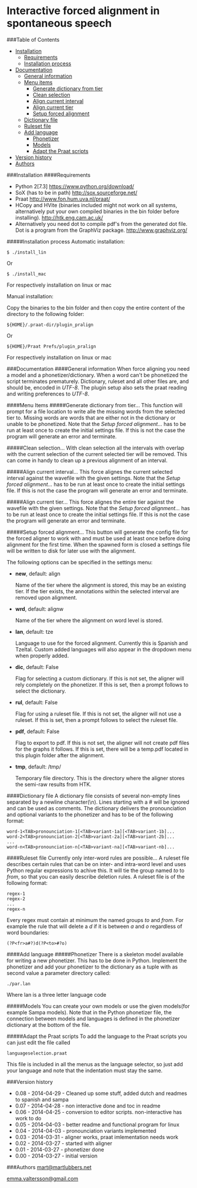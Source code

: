 Interactive forced alignment in spontaneous speech
==================================================

###Table of Contents
- [Installation](#installation)
	- [Requirements](#requirements)
	- [Installation process](#installation-process)
- [Documentation](#documentation)
	- [General information](#general-information)
	- [Menu items](#menu-items)
		- [Generate dictionary from tier](#generate-dictionary-from-tier)
		- [Clean selection](#clean-selection)
		- [Align current interval](#align-current-interval)
		- [Align current tier](#align-current-tier)
		- [Setup forced alignment](#setup-forced-alignment)
	- [Dictionary file](#dictionary-file)
	- [Ruleset file](#ruleset-file)
	- [Add language](#add-language)
		- [Phonetizer](#phonetizer)
		- [Models](#models)
		- [Adapt the Praat scripts](#adapt-the-praat-scripts)
- [Version history](#version-history)
- [Authors](#authors)

###Installation
####Requirements
- Python 2[7.3]
  https://www.python.org/download/
- SoX (has to be in path)
  http://sox.sourceforge.net/
- Praat
  http://www.fon.hum.uva.nl/praat/
- HCopy and HVite (binaries included might not work on all systems,
  alternatively put your own compiled binaries in the bin folder before
  installing).
  http://htk.eng.cam.ac.uk/
- Alternatively you need dot to compile pdf's from the generated dot file. Dot
  is a program from the GraphViz package.
  http://www.graphviz.org/

#####Installation process
Automatic installation:

	$ ./install_lin

Or

	$ ./install_mac

For respectively installation on linux or mac

Manual installation:

Copy the binaries to the bin folder and then copy the entire content of the
directory to the following folder:

	${HOME}/.praat-dir/plugin_pralign

Or

	${HOME}/Praat Prefs/plugin_pralign

For respectively installation on linux or mac

###Documentation
####General information
When force aligning you need a model and a phonetizer/dictionary. When a word
can't be phonetized the script terminates prematurely. Dictionary, ruleset and
all other files are, and should be, encoded in *UTF-8*. The plugin setup also
sets the praat reading and writing preferences to *UTF-8*.

####Menu Items
#####Generate dictionary from tier...
This function will prompt for a file location to write alle the missing words
from the selected tier to. Missing words are words that are either not in the
dictionary or unable to be phonetized.
Note that the *Setup forced alignment...* has to be run at least once to create
the initial settings file. If this is not the case the program will generate an
error and terminate.

#####Clean selection...
With clean selection all the intervals with overlap with the current selection
of the current selected tier will be removed. This can come in handy to clean
up a previous alignment of an interval.

#####Align current interval...
This force alignes the current selected interval against the wavefile with the
given settings.
Note that the *Setup forced alignment...* has to be run at least once to create
the initial settings file. If this is not the case the program will generate an
error and terminate.

#####Align current tier...
This force alignes the entire tier against the wavefile with the given
settings.
Note that the *Setup forced alignment...* has to be run at least once to create
the initial settings file. If this is not the case the program will generate an
error and terminate.

#####Setup forced alignment...
This button will generate the config file for the forced aligner to work with
and must be used at least once before doing alignment for the first time. When
the spawned form is closed a settings file will be written to disk for later
use with the alignment.

The following options can be specified in the settings menu:
* **new**, default: align

	Name of the tier where the alignment is stored, this may be an existing
	tier. If the tier exists, the annotations within the selected interval are
	removed upon alignment.
* **wrd**, default: alignw

	Name of the tier where the alignment on word level is stored.
* **lan**, default: tze

	Language to use for the forced alignment. Currently this is Spanish and
	Tzeltal. Custom added languages will also appear in the dropdown menu when
	properly added.
* **dic**, default: False

	Flag for selecting a custom dictionary. If this is not set, the aligner will
	rely completely on the phonetizer. If this is set, then a prompt follows to
	select the dictionary.
* **rul**, default: False

	Flag for using a ruleset file. If this is not set, the aligner will not use
	a ruleset. If this is set, then a prompt follows to select the ruleset file.
* **pdf**, default: False

	Flag to export to pdf. If this is not set, the aligner will not create pdf
	files for the graphs it follows. If this is set, there will be a temp.pdf
	located in this plugin folder after the alignment.
* **tmp**, default: /tmp/

	Temporary file directory. This is the directory where the aligner stores
	the semi-raw results from HTK.

####Dictionary file
A dictionary file consists of several non-empty lines separated by a newline
character(\\n).  Lines starting with a # will be ignored and can be used as
comments. The dictionary delivers the pronounciation and optional variants to
the phonetizer and has to be of the following format:

	word-1<TAB>pronounciation-1[<TAB>variant-1a][<TAB>variant-1b]...
	word-2<TAB>pronounciation-2[<TAB>variant-2a][<TAB>variant-2b]...
	...
	word-n<TAB>pronounciation-n[<TAB>variant-na][<TAB>variant-nb]...

####Ruleset file
Currently only inter-word rules are possible...  A ruleset file describes
certain rules that can be on inter- and intra-word level and uses Python
regular expressions to achive this. It will tie the group named *to* to *from*,
so that you can easily describe deletion rules. A ruleset file is of the
following format:

	regex-1
	regex-2
	...
	regex-n

Every regex must contain at minimum the named groups *to* and *from*.
For example the rule that will delete a *d* if it is between *a* and *o*
regardless of word boundaries:

	(?P<fr>a#?)d(?P<to>#?o)

####Add language
#####Phonetizer
There is a skeleton model available for writing a new phonetizer. This has to
be done in Python. Implement the phonetizer and add your phonetizer to the
dictionary as a tuple with as second value a parameter directory called:

	./par.lan
Where lan is a three letter language code

#####Models
You can create your own models or use the given models(for example Sampa
models). Note that in the Python phonetizer file, the connection between models
and languages is defined in the phonetizer dictionary at the bottom of the
file.

#####Adapt the Praat scripts
To add the language to the Praat scripts you can just edit the file called

	languageselection.praat
This file is included in all the menus as the language selector, so just add
your language and note that the indentation must stay the same.

###Version history
* 0.08 - 2014-04-29 - Cleaned up some stuff, added dutch and readmes to spanish
  and sampa
* 0.07 - 2014-04-28 - non interactive done and toc in readme
* 0.06 - 2014-04-25 - conversion to editor scripts. non-interactive has work to
  do
* 0.05 - 2014-04-03 - better readme and functional program for linux
* 0.04 - 2014-04-03 - pronounciation variants implemented
* 0.03 - 2014-03-31 - aligner works, praat imlementation needs work
* 0.02 - 2014-03-27 - started with aligner
* 0.01 - 2014-03-27 - phonetizer done
* 0.00 - 2014-03-27 - initial version

###Authors
mart@martlubbers.net

emma.valtersson@gmail.com
